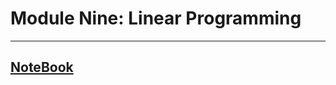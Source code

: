 # Module Nine: Linear Programming
---
## [NoteBook](https://github.com/bennyp85/sit320-advanced-algorithms/blob/master/module%209/module-nine.ipynb)